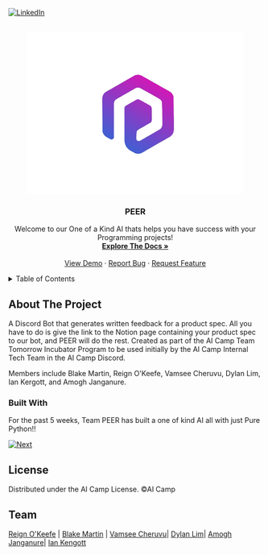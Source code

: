 <a name="readme-top"></a>

[![LinkedIn][linkedin-shield]][linkedin-url]



<!-- PROJECT LOGO -->
<br />
<div align="center">
  <a href="https://github.com/othneildrew/Best-README-Template">
    <img src="peerlogo.png" alt="Logo" width="430" height="320">
  </a>

  <h3 align="center">PEER</h3>

  <p align="center">
    Welcome to our One of a Kind AI thats helps you have success with your Programming projects!
    <br />
    <a href=""><strong>Explore The Docs »</strong></a>
    <br />
    <br />
    <a href="">View Demo</a>
    ·
    <a href="">Report Bug</a>
    ·
    <a href="">Request Feature</a>
  </p>
</div>



<!-- TABLE OF CONTENTS -->
<details>
  <summary>Table of Contents</summary>
  <ol>
    <li>
      <a href="#about-the-project">About The Project</a>
      <ul>
        <li><a href="#built-with">Built With</a></li>
      </ul>
    </li>
    <li><a href="#license">License</a></li>
    <li><a href="#contact">Contact</a></li>
    <li><a href="#acknowledgments">Acknowledgments</a></li>
  </ol>
</details>



<!-- ABOUT THE PROJECT -->
## About The Project

A Discord Bot that generates written feedback for a product spec. All you have to do is give the link to the Notion page containing your product spec to our bot, and PEER will do the rest. Created as part of the AI Camp Team Tomorrow Incubator Program to be used initially by the AI Camp Internal Tech Team in the AI Camp Discord.

Members include Blake Martin, Reign O'Keefe, Vamsee Cheruvu, Dylan Lim, Ian Kergott, and Amogh Janganure.




### Built With

For the past 5 weeks, Team PEER has built a one of kind AI all with just Pure Python!!

 [![Next][Next.js]][Next-url]


<!-- LICENSE -->
## License

Distributed under the AI Camp License. 
©AI Camp

## Team

[Reign O'Keefe](https://github.com/ReignOkeefe) | 
[Blake Martin](https://github.com/bamartin1618) |
[Vamsee Cheruvu](https://github.com/VamseeC21)|
[Dylan Lim](https://github.com/WizardLord160)|
[Amogh Janganure]()|
[Ian Kengott](https://github.com/iankengott)




<!-- MARKDOWN LINKS & IMAGES -->
<!-- https://www.markdownguide.org/basic-syntax/#reference-style-links -->
[linkedin-shield]: https://img.shields.io/badge/-LinkedIn-black.svg?style=for-the-badge&logo=linkedin&colorB=555
[linkedin-url]: https://www.linkedin.com/company/ai-camp/
[product-screenshot]: images/screenshot.png
[Next.js]: https://th.bing.com/th/id/R.9f481549ceff580a494504b798a40dd3?rik=dcaw87c9fwzx%2fA&riu=http%3a%2f%2fwww.cs.sfu.ca%2fCourseCentral%2f166%2foshklars%2f_images%2fpython-logo.gif&ehk=yHfaOFUvECyPDFcgX1AhxAYUNIvKuUxweLH39Q9Zq48%3d&risl=&pid=ImgRaw&r=0&adlt=strict
[Next-url]: https://www.python.org/?adlt=strict&toWww=1&redig=09A470734269416FBB0E8396F4431CBC


